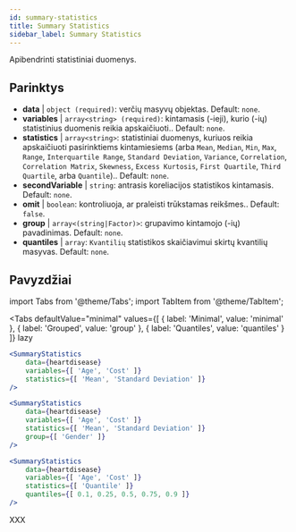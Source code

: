 ```yaml
---
id: summary-statistics 
title: Summary Statistics
sidebar_label: Summary Statistics
---
```


Apibendrinti statistiniai duomenys.

## Parinktys

* __data__ | `object (required)`: verčių masyvų objektas. Default: `none`.
* __variables__ | `array<string> (required)`: kintamasis (-ieji), kurio (-ių) statistinius duomenis reikia apskaičiuoti.. Default: `none`.
* __statistics__ | `array<string>`: statistiniai duomenys, kuriuos reikia apskaičiuoti pasirinktiems kintamiesiems (arba `Mean`, `Median`, `Min`, `Max`, `Range`, `Interquartile Range`, `Standard Deviation`, `Variance`, `Correlation`, `Correlation Matrix`, `Skewness`, `Excess Kurtosis`, `First Quartile`, `Third Quartile`, arba `Quantile`).. Default: `none`.
* __secondVariable__ | `string`: antrasis koreliacijos statistikos kintamasis. Default: `none`.
* __omit__ | `boolean`: kontroliuoja, ar praleisti trūkstamas reikšmes.. Default: `false`.
* __group__ | `array<(string|Factor)>`: grupavimo kintamojo (-ių) pavadinimas. Default: `none`.
* __quantiles__ | `array`: `Kvantilių` statistikos skaičiavimui skirtų kvantilių masyvas. Default: `none`.


## Pavyzdžiai

import Tabs from '@theme/Tabs';
import TabItem from '@theme/TabItem';

<Tabs
    defaultValue="minimal"
    values={[
        { label: 'Minimal', value: 'minimal' },
        { label: 'Grouped', value: 'group' },
        { label: 'Quantiles', value: 'quantiles' }
    ]}
    lazy
>

<TabItem value="minimal">

```jsx live
<SummaryStatistics 
    data={heartdisease} 
    variables={[ 'Age', 'Cost' ]}
    statistics={[ 'Mean', 'Standard Deviation' ]}
/>
```

</TabItem>

<TabItem value="group" >

```jsx live
<SummaryStatistics 
    data={heartdisease} 
    variables={[ 'Age', 'Cost' ]}
    statistics={[ 'Mean', 'Standard Deviation' ]}
    group={[ 'Gender' ]}
/>
```
</TabItem>

<TabItem value="quantiles">

```jsx live
<SummaryStatistics 
    data={heartdisease} 
    variables={[ 'Age', 'Cost' ]}
    statistics={[ 'Quantile' ]}
    quantiles={[ 0.1, 0.25, 0.5, 0.75, 0.9 ]}
/>
```

</TabItem>

</Tabs>

XXX
